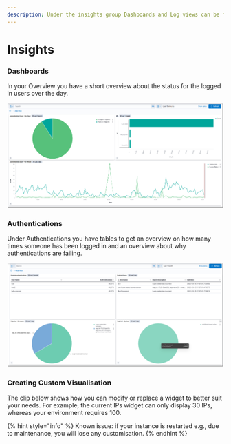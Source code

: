 ```yaml
---
description: Under the insights group Dashboards and Log views can be found
---
```


# Insights

### Dashboards

In your Overview you have a short overview about the status for the logged in users over the day.&#x20;



![](../../../.gitbook/assets/test.png)

### Authentications

Under Authentications you have tables to get an overview on how many times someone has been logged in and an overview about why authentications are failing.&#x20;

![](<../../../.gitbook/assets/image (238).png>)

### Creating Custom Visualisation

The clip below shows how you can modify or replace a widget to better suit your needs. For example, the current IPs widget can only display 30 IPs, whereas your environment requires 100.

{% hint style="info" %}
Known issue: if your instance is restarted e.g., due to maintenance, you will lose any customisation.&#x20;
{% endhint %}

<figure><img src="../../.gitbook/assets/2025-10-30_12h13_18.gif" alt=""><figcaption></figcaption></figure>
